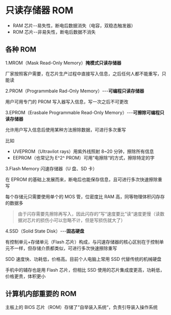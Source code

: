 # 只读存储器 ROM

- RAM 芯片--易失性，断电后数据消失（电容，双稳态触发器）
- ROM 芯片--非易失性，断电后数据不消失

## 各种 ROM 

1.MROM（Mask Read-Only Memory）**掩模式只读存储器**

厂家按照客户需要，在芯片生产过程中直接写入信息，之后任何人都不能重写，只能读

2.PROM（Programmbale Rad-Only Memory）---**可编程只读存储器**

用户可用专门的 PROM 写入器写入信息，写一次之后不可更改

3.EPROM（Erasbale Programmable Read-Only Memory）---**可擦除可编程只读存储器**

允许用户写入信息后使用某种方法擦除数据，可进行多次重写

比如
- UVEPROM（Ultravilot rays）用紫外线照射 8~20 分钟，擦除所有信息
- EEPROM（也常记为 E^2^ PROM）可用”电擦除“的方式，擦除特定的字

3.Flash Memory 闪速存储器（U 盘、SD 卡）

在 EPROM 的基础上发展而来，断电后也能保存信息，且可进行多次快速擦除重写

每个存储元只需要使用单个的 MOS 管，位密度比 RAM 高，同等物理体积闪存存的数据多

> 由于闪存需要先擦除再写入，因此闪存的”写“速度要比”读“速度更慢（读数据对芯片的损伤小可以忽略不计，但是写损伤就大了）

4.SSD（Solid State Disk）---**固态硬盘**

有控制单元+存储单元（Flash 芯片）构成，与闪速存储器的核心区别在于控制单元不一样，但存储介质都类似，可进行多次快速擦除重写

SDD 速度快、功耗低，价格高。目前个人电脑上常用 SSD 代替传统的机械硬盘

手机中的辅存也是用 Flash 芯片，但相比 SSD 使用的芯片集成度更高，功耗低，价格更贵，体积更小

## 计算机内部重要的 ROM

主板上的 BIOS 芯片（ROM）存储了”自举装入系统“，负责引导装入操作系统




